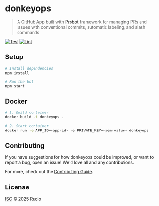 # donkeyops

> A GitHub App built with [Probot](https://github.com/probot/probot) framework for managing PRs and Issues with conventional commits, automatic labeling, and slash commands

[![Test](https://github.com/0xquark/donkeyops/actions/workflows/test.yml/badge.svg)](https://github.com/0xquark/donkeyops/actions/workflows/test.yml)
[![Lint](https://github.com/0xquark/donkeyops/actions/workflows/lint.yml/badge.svg)](https://github.com/0xquark/donkeyops/actions/workflows/lint.yml)

## Setup

```sh
# Install dependencies
npm install

# Run the bot
npm start
```

## Docker

```sh
# 1. Build container
docker build -t donkeyops .

# 2. Start container
docker run -e APP_ID=<app-id> -e PRIVATE_KEY=<pem-value> donkeyops
```

## Contributing

If you have suggestions for how donkeyops could be improved, or want to report a bug, open an issue! We'd love all and any contributions.

For more, check out the [Contributing Guide](CONTRIBUTING.md).

## License

[ISC](LICENSE) © 2025 Rucio

